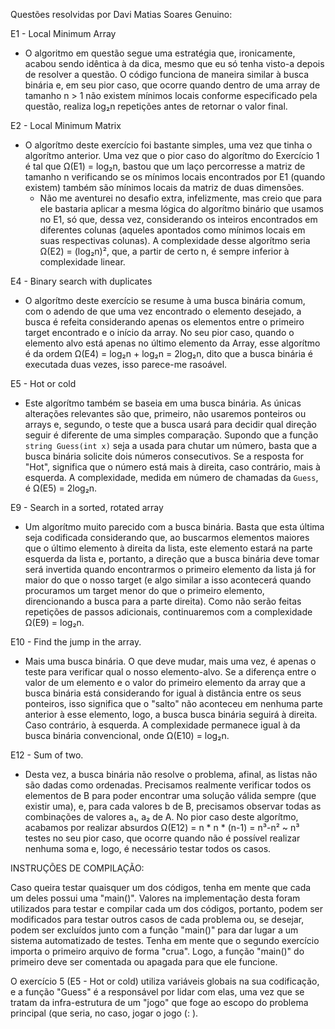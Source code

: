 Questões resolvidas por Davi Matias Soares Genuino:

E1 - Local Minimum Array
- O algoritmo em questão segue uma estratégia que, ironicamente, acabou sendo idêntica à da dica, mesmo que eu só tenha visto-a depois de resolver a questão. O código funciona de maneira similar à busca binária e, em seu pior caso, que ocorre quando dentro de uma array de tamanho n > 1 não existem mínimos locais conforme especificado pela questão, realiza log₂n repetições antes de retornar o valor final.


E2 - Local Minimum Matrix
- O algorítmo deste exercício foi bastante simples, uma vez que tinha o algorítmo anterior. Uma vez que o pior caso do algorítmo do Exercício 1 é tal que Ω(E1) = log₂n, bastou que um laço percorresse a matriz de tamanho n verificando se os mínimos locais encontrados por E1 (quando existem) também são mínimos locais da matriz de duas dimensões.
	- Não me aventurei no desafio extra, infelizmente, mas creio que para ele bastaria aplicar a mesma lógica do algorítmo binário que usamos no E1, só que, dessa vez, considerando os inteiros encontrados em diferentes colunas (aqueles apontados como mínimos locais em suas respectivas colunas). A complexidade desse algorítmo seria Ω(E2) = (log₂n)², que, a partir de certo n, é sempre inferior à complexidade linear.


E4 - Binary search with duplicates
- O algorítmo deste exercício se resume à uma busca binária comum, com o adendo de que uma vez encontrado o elemento desejado, a busca é refeita considerando apenas os elementos entre o primeiro target encontrado e o início da array. No seu pior caso, quando o elemento alvo está apenas no último elemento da Array, esse algorítmo é da ordem Ω(E4) = log₂n + log₂n = 2log₂n, dito que a busca binária é executada duas vezes, isso parece-me rasoável.


E5 - Hot or cold
- Este algorítmo também se baseia em uma busca binária. As únicas alterações relevantes são que, primeiro, não usaremos ponteiros ou arrays e, segundo, o teste que a busca usará para decidir qual direção seguir é diferente de uma simples comparação. Supondo que a função `string Guess(int x)` seja a usada para chutar um número, basta que a busca binária solicite dois números consecutivos. Se a resposta for "Hot", significa que o número está mais à direita, caso contrário, mais à esquerda. A complexidade, medida em número de chamadas da `Guess`, é Ω(E5) = 2log₂n.


E9 -  Search in a sorted, rotated array
- Um algorítmo muito parecido com a busca binária. Basta que esta última seja codificada considerando que, ao buscarmos elementos maiores que o último elemento à direita da lista, este elemento estará na parte esquerda da lista e, portanto, a direção que a busca binária deve tomar será invertida quando encontrarmos o primeiro elemento da lista já for maior do que o nosso target (e algo similar a isso acontecerá quando procuramos um target menor do que o primeiro elemento, direncionando a busca para a parte direita). Como não serão feitas repetições de passos adicionais, continuaremos com a complexidade Ω(E9) = log₂n.


E10 - Find the jump in the array.
- Mais uma busca binária. O que deve mudar, mais uma vez, é apenas o teste para verificar qual o nosso elemento-alvo. Se a diferença entre o valor de um elemento e o valor do primeiro elemento da array que a busca binária está considerando for igual à  distância entre os seus ponteiros, isso significa que o "salto" não aconteceu em nenhuma parte anterior à esse elemento, logo, a busca busca binária seguirá à direita. Caso contrário, à esquerda. A complexidade permanece igual à da busca binária convencional, onde Ω(E10) = log₂n.


E12 - Sum of two.
- Desta vez, a busca binária não resolve o problema, afinal, as listas não são dadas como ordenadas. Precisamos realmente verificar todos os elementos de B para poder encontrar uma solução válida sempre (que existir uma), e, para cada valores b de B, precisamos observar todas as combinações de valores a₁, a₂ de A. No pior caso deste algorítmo, acabamos por realizar absurdos Ω(E12) = n * n * (n-1) = n³-n² ~ n³ testes no seu pior caso, que ocorre quando não é possível realizar nenhuma soma e, logo, é necessário testar todos os casos.




INSTRUÇÕES DE COMPILAÇÃO:

Caso queira testar quaisquer um dos códigos, tenha em mente que cada um deles possui uma "main()". Valores na implementação desta foram utilizados para testar e compilar cada um dos códigos, portanto, podem ser modificados para testar outros casos de cada problema ou, se desejar, podem ser excluídos junto com a função "main()" para dar lugar a um sistema automatizado de testes.
Tenha em mente que o segundo exercício importa o primeiro arquivo de forma "crua". Logo, a função "main()" do primeiro deve ser comentada ou apagada para que ele funcione. 

O exercício 5 (E5 - Hot or cold) utiliza variáveis globais na sua codificação, e a função "Guess" é a responsável por lidar com elas, uma vez que se tratam da infra-estrutura de um "jogo" que foge ao escopo do problema principal (que seria, no caso, jogar o jogo (: ).
